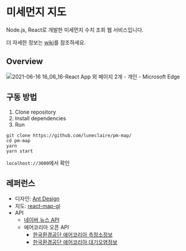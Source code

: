 # 미세먼지 지도

Node.js, React로 개발한 미세먼지 수치 조회 웹 서비스입니다.

더 자세한 정보는 [wiki](https://github.com/luneclaire/pm-map/wiki)를 참조하세요.

## Overview
![2021-06-16 16_06_16-React App 외 페이지 2개 - 개인 - Microsoft​ Edge](https://user-images.githubusercontent.com/37368388/122173580-d48b3b00-cebc-11eb-879b-d8c8efe57c97.jpg)

## 구동 방법
1. Clone repository
2. Install dependencies
3. Run
~~~
git clone https://github.com/luneclaire/pm-map/
cd pm-map
yarn
yarn start
~~~
`localhost://3000`에서 확인

## 레퍼런스
- 디자인: [Ant Design](https://ant.design/)
- 지도: [react-map-gl](https://visgl.github.io/react-map-gl/)
- API
  - [네이버 뉴스 API](https://developers.naver.com/docs/search/news/)
  - 에어코리아 오픈 API
    - [한국환경공단 에어코리아 측정소정보](https://data.go.kr/tcs/dss/selectApiDataDetailView.do?publicDataPk=15073877)
    - [한국환경공단 에어코리아 대기오염정보](https://data.go.kr/data/15073861/openapi.do)
